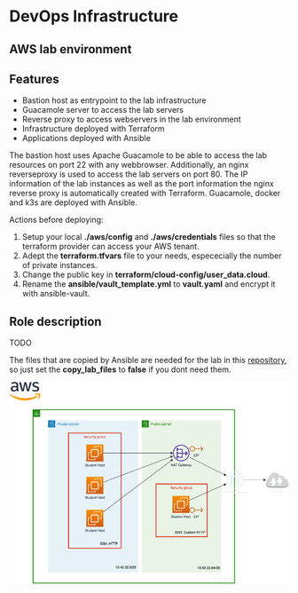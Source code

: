 # DevOps Infrastructure 
## AWS lab environment
## Features
* Bastion host as entrypoint to the lab infrastructure
* Guacamole server to access the lab servers
* Reverse proxy to access webservers in the lab environment
* Infrastructure deployed with Terraform
* Applications deployed with Ansible

The bastion host uses Apache Guacamole to be able to access the lab resources on port 22 with any webbrowser.
Additionally, an nginx reverseproxy is used to access the lab servers on port 80.
The IP information of the lab instances as well as the port information the nginx reverse proxy is automatically created with Terraform.
Guacamole, docker and k3s are deployed with Ansible.

Actions before deploying:

1) Setup your local **./aws/config** and **./aws/credentials** files so that the terraform provider can access your AWS tenant.
2) Adept the **terraform.tfvars** file to your needs, espececially the number of private instances.
3) Change the public key in **terraform/cloud-config/user_data.cloud**.
4) Rename the **ansible/vault_template.yml** to **vault.yaml** and encrypt it with ansible-vault.

## Role description
TODO

The files that are copied by Ansible are needed for the lab in this [repository](https://github.com/fox27374/devops-workshop), so just set the **copy_lab_files** to **false** if you dont need them.

![Overview](https://github.com/fox27374/devops-infra/blob/main/aws_lab.png)